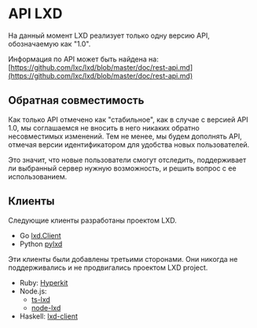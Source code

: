 

# API LXD

На данный момент LXD реализует только одну версию API, обозначаемую как "1.0".

Информация по API может быть найдена на:
[https://github.com/lxc/lxd/blob/master/doc/rest-api.md](https://github.com/lxc/lxd/blob/master/doc/rest-api.md)

## Обратная совместимость

Как только API отмечено как "стабильное", как в случае с версией API 1.0, мы соглашаемся не вносить в него никаких обратно несовместимых изменений.
Тем не менее, мы будем дополнять API, отмечая версии идентификатором для удобства новых пользователей.

Это значит, что новые пользователи смогут отследить, поддерживает ли выбранный сервер нужную возможность, и решить вопрос с ее использованием.

## Клиенты

Следующие клиенты разработаны проектом LXD.

* Go [lxd.Client](https://github.com/lxc/lxd/blob/master/client.go)
* Python [pylxd](https://github.com/lxc/pylxd)

Эти клиенты были добавлены третьими сторонами.  Они
никогда не поддерживались и не продвигались проектом LXD project.

* Ruby: [Hyperkit](http://jeffshantz.github.io/hyperkit)
* Node.js:
  * [ts-lxd](http://github.com/trufflesuite/ts-lxd)
  * [node-lxd](http://github.com/alandoherty/node-lxd)
* Haskell: [lxd-client](https://hackage.haskell.org/package/lxd-client)
